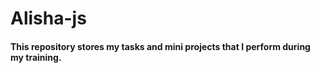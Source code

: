 # Alisha-js

#### This repository stores my tasks and mini projects that I perform during my training.
